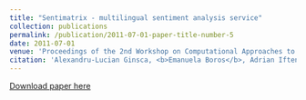 ```yaml
---
title: "Sentimatrix - multilingual sentiment analysis service"
collection: publications
permalink: /publication/2011-07-01-paper-title-number-5
date: 2011-07-01
venue: 'Proceedings of the 2nd Workshop on Computational Approaches to Subjectivity and Sentiment Analysis (WASSA 2.011)'
citation: 'Alexandru-Lucian Ginsca, <b>Emanuela Boros</b>, Adrian Iftene, Diana Trandabat, Mihai Toader, Marius Coraci, Cenel-Augusto Perez, and Dan Cristea. "Sentimatrix–multilingual sentiment analysis service." Proceedings of the 2nd Workshop on Computational Approaches to Subjectivity and Sentiment Analysis (WASSA 2.011). 2011.'
---
```


[Download paper here](https://aclanthology.org/W11-1725.pdf)


